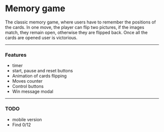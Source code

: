 # Memory game
The classic memory game, where users have to remember the positions of the cards. In one move, the player can flip two pictures, if the images match, they remain open, otherwise they are flipped back.
Once all the cards are opened user is victorious.

____
### Features
* timer
* start, pause and reset buttons
* Animation of cards flipping
* Moves counter
* Control buttons
* Win message modal
____
### TODO
* mobile version
* Find 0/12
